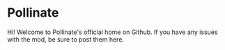 # Pollinate
Hi! Welcome to Pollinate's official home on Github. If you have any issues with the mod, be sure to post them here.
